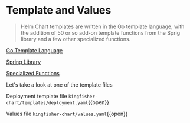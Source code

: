 # Template and Values

>Helm Chart templates are written in the Go template language, with the addition of 50 or so add-on template functions from the Sprig library and a few other specialized functions.

[Go Template Language](https://golang.org/pkg/text/template/)

[Spring Library](https://github.com/Masterminds/sprig)

[Specialized Functions](https://helm.sh/docs/howto/charts_tips_and_tricks/)

Let's take a look at one of the template files

Deployment template file `kingfisher-chart/templates/deployment.yaml`{{open}}

Values file `kingfisher-chart/values.yaml`{{open}}
